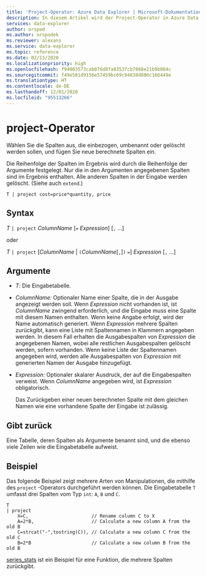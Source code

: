 ```yaml
---
title: 'Project-Operator: Azure Data Explorer | Microsoft-Dokumentation'
description: In diesem Artikel wird der Project-Operator in Azure Data Explorer beschrieben.
services: data-explorer
author: orspod
ms.author: orspodek
ms.reviewer: alexans
ms.service: data-explorer
ms.topic: reference
ms.date: 02/13/2020
ms.localizationpriority: high
ms.openlocfilehash: f94003573cab076d8fa83537cb7868e21b9b084c
ms.sourcegitcommit: f49e581d9156e57459bc69c94838d886c166449e
ms.translationtype: HT
ms.contentlocale: de-DE
ms.lasthandoff: 12/01/2020
ms.locfileid: "95513266"
---
```

# <a name="project-operator"></a>project-Operator

Wählen Sie die Spalten aus, die einbezogen, umbenannt oder gelöscht werden sollen, und fügen Sie neue berechnete Spalten ein. 

Die Reihenfolge der Spalten im Ergebnis wird durch die Reihenfolge der Argumente festgelegt. Nur die in den Argumenten angegebenen Spalten sind im Ergebnis enthalten. Alle anderen Spalten in der Eingabe werden gelöscht.  (Siehe auch `extend`.)

```kusto
T | project cost=price*quantity, price
```

## <a name="syntax"></a>Syntax

*T* `| project` *ColumnName* [`=` *Expression*] [`,` ...]
  
oder
  
*T* `| project` [*ColumnName* | `(`*ColumnName*[`,`]`)` `=`] *Expression* [`,` ...]

## <a name="arguments"></a>Argumente

* *T*: Die Eingabetabelle.
* *ColumnName:* Optionaler Name einer Spalte, die in der Ausgabe angezeigt werden soll. Wenn *Expression* nicht vorhanden ist, ist *ColumnName* zwingend erforderlich, und die Eingabe muss eine Spalte mit diesem Namen enthalten. Wenn keine Angabe erfolgt, wird der Name automatisch generiert. Wenn *Expression* mehrere Spalten zurückgibt, kann eine Liste mit Spaltennamen in Klammern angegeben werden. In diesem Fall erhalten die Ausgabespalten von *Expression* die angegebenen Namen, wobei alle restlichen Ausgabespalten gelöscht werden, sofern vorhanden. Wenn keine Liste der Spaltennamen angegeben wird, werden alle Ausgabespalten von *Expression* mit generierten Namen der Ausgabe hinzugefügt.
* *Expression:* Optionaler skalarer Ausdruck, der auf die Eingabespalten verweist. Wenn *ColumnName* angegeben wird, ist *Expression* obligatorisch.

    Das Zurückgeben einer neuen berechneten Spalte mit dem gleichen Namen wie eine vorhandene Spalte der Eingabe ist zulässig.

## <a name="returns"></a>Gibt zurück

Eine Tabelle, deren Spalten als Argumente benannt sind, und die ebenso viele Zeilen wie die Eingabetabelle aufweist.

## <a name="example"></a>Beispiel

Das folgende Beispiel zeigt mehrere Arten von Manipulationen, die mithilfe des `project` -Operators durchgeführt werden können. Die Eingabetabelle `T` umfasst drei Spalten vom Typ `int`: `A`, `B` und `C`. 

```kusto
T
| project
    X=C,                       // Rename column C to X
    A=2*B,                     // Calculate a new column A from the old B
    C=strcat("-",tostring(C)), // Calculate a new column C from the old C
    B=2*B                      // Calculate a new column B from the old B
```

[series_stats](series-statsfunction.md) ist ein Beispiel für eine Funktion, die mehrere Spalten zurückgibt.
